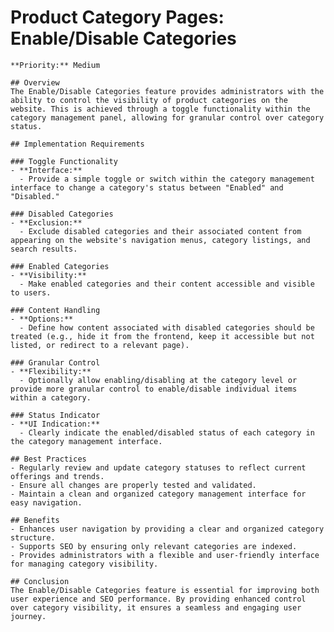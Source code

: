 # Product Category Pages: Enable/Disable Categories

    **Priority:** Medium

    ## Overview
    The Enable/Disable Categories feature provides administrators with the ability to control the visibility of product categories on the website. This is achieved through a toggle functionality within the category management panel, allowing for granular control over category status.

    ## Implementation Requirements

    ### Toggle Functionality
    - **Interface:**
      - Provide a simple toggle or switch within the category management interface to change a category's status between "Enabled" and "Disabled."

    ### Disabled Categories
    - **Exclusion:**
      - Exclude disabled categories and their associated content from appearing on the website's navigation menus, category listings, and search results.

    ### Enabled Categories
    - **Visibility:**
      - Make enabled categories and their content accessible and visible to users.

    ### Content Handling
    - **Options:**
      - Define how content associated with disabled categories should be treated (e.g., hide it from the frontend, keep it accessible but not listed, or redirect to a relevant page).

    ### Granular Control
    - **Flexibility:**
      - Optionally allow enabling/disabling at the category level or provide more granular control to enable/disable individual items within a category.

    ### Status Indicator
    - **UI Indication:**
      - Clearly indicate the enabled/disabled status of each category in the category management interface.

    ## Best Practices
    - Regularly review and update category statuses to reflect current offerings and trends.
    - Ensure all changes are properly tested and validated.
    - Maintain a clean and organized category management interface for easy navigation.

    ## Benefits
    - Enhances user navigation by providing a clear and organized category structure.
    - Supports SEO by ensuring only relevant categories are indexed.
    - Provides administrators with a flexible and user-friendly interface for managing category visibility.

    ## Conclusion
    The Enable/Disable Categories feature is essential for improving both user experience and SEO performance. By providing enhanced control over category visibility, it ensures a seamless and engaging user journey.
